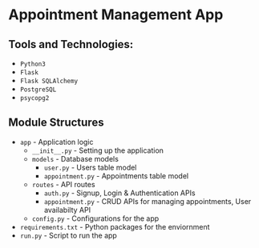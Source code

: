 # Appointment Management App

## Tools and Technologies:
* `Python3`
* `Flask`
* `Flask SQLAlchemy`
* `PostgreSQL`
* `psycopg2`


## Module Structures
* `app` - Application logic
    * `__init__.py` - Setting up the application
    * `models` - Database models
        * `user.py` - Users table model
        * `appointment.py` - Appointments table model
    * `routes` - API routes
        * `auth.py` - Signup, Login & Authentication APIs
        * `appointment.py` - CRUD APIs for managing appointments, User availabilty API
    * `config.py` - Configurations for the app
* `requirements.txt` - Python packages for the enviornment
* `run.py` - Script to run the app